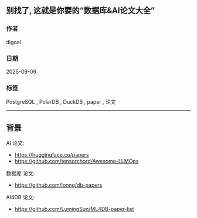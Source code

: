 ## 别找了, 这就是你要的“数据库&AI论文大全”  
            
### 作者            
digoal            
            
### 日期            
2025-09-06           
            
### 标签            
PostgreSQL , PolarDB , DuckDB , paper , 论文         
            
----            
            
## 背景    
AI 论文:    
- https://huggingface.co/papers    
- https://github.com/tensorchord/Awesome-LLMOps    
    
数据库 论文:    
- https://github.com/lonng/db-papers    
    
AI4DB 论文:    
- https://github.com/LumingSun/ML4DB-paper-list    
    
  
